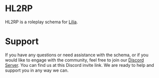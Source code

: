 # HL2RP

HL2RP is a roleplay schema for [Lilia](https://github.com/LiliaFramework/Lilia).

# Support

If you have any questions or need assistance with the schema, or if you would like to engage with the community, feel free to join our [Discord Server](https://discord.gg/52MSnh39vw). You can find us at this Discord invite link. We are ready to help and support you in any way we can.
